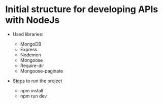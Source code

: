 # Initial structure for developing APIs with NodeJs

- Used libraries:
    - MongoDB
    - Express
    - Nodemon
    - Mongoose
    - Require-dir
    - Mongoose-paginate

- Steps to run the project
    - npm install
    - npm run dev

